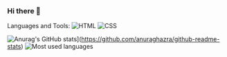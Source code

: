 ### Hi there 👋

Languages and Tools:
![HTML](https://img.shields.io/badge/HTML5-0B0A0C?style=for-the-badge&logo=html5&logoColor=white)
![CSS](https://img.shields.io/badge/CSS3-0B0A0C?style=for-the-badge&logo=css3&logoColor=white)

![Anurag's GitHub stats](https://github-readme-stats.vercel.app/api?username=aanddi)](https://github.com/anuraghazra/github-readme-stats)
![Most used languages](https://github-readme-stats.vercel.app/api/top-langs/?username=aanddi&theme=highcontrast)
